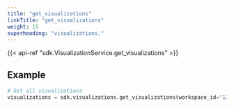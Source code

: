 ```yaml
---
title: "get_visualizations"
linkTitle: "get_visualizations"
weight: 15
superheading: "visualizations."
---
```


{{< api-ref "sdk.VisualizationService.get_visualizations" >}}

## Example

```python
# Get all visualizations
visualizations = sdk.visualizations.get_visualizations(workspace_id="123")
```
